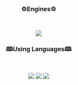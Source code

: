 <h3 align="center"><b> ⚙️Engines⚙️ </b></h3>
</br>
<p align="center">
	<img src="https://img.shields.io/badge/unity-FFFFFF?style=for-the-badge&logo=Unity&logoColor=000000">
</div>
<h3 align="center"><b> 🕮Using Languages🕮 </b></h3>
</br>
<p align="center">
<img src="https://img.shields.io/badge/c++-00599C?style=for-the-badge&logo=cplusplus&logoColor=white">
<img src="https://img.shields.io/badge/-C%23-000000?style=for-the-badge&logo=Csharp&logoColor="white">
<img src="https://img.shields.io/badge/c-D358F7?style=for-the-badge&logo=C&logoColor=white">
	

</p>
